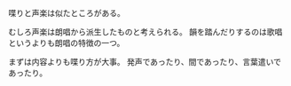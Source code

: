喋りと声楽は似たところがある。

むしろ声楽は朗唱から派生したものと考えられる。
韻を踏んだりするのは歌唱というよりも朗唱の特徴の一つ。

まずは内容よりも喋り方が大事。
発声であったり、間であったり、言葉遣いであったり。
